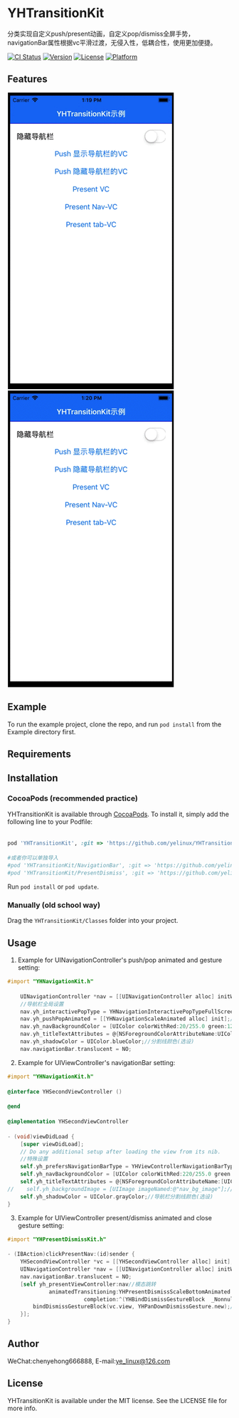 # YHTransitionKit
分类实现自定义push/present动画，自定义pop/dismiss全屏手势，navigationBar属性根据vc平滑过渡，无侵入性，低耦合性，使用更加便捷。

[![CI Status](https://img.shields.io/travis/ye_linux@126.com/YHTransitionKit.svg?style=flat)](https://travis-ci.org/ye_linux@126.com/YHTransitionKit)
[![Version](https://img.shields.io/cocoapods/v/YHTransitionKit.svg?style=flat)](https://cocoapods.org/pods/YHTransitionKit)
[![License](https://img.shields.io/cocoapods/l/YHTransitionKit.svg?style=flat)](https://cocoapods.org/pods/YHTransitionKit)
[![Platform](https://img.shields.io/cocoapods/p/YHTransitionKit.svg?style=flat)](https://cocoapods.org/pods/YHTransitionKit)

## Features
![示例](./preview/push.pop.gif)
![示例](./preview/present.dismiss.gif)

## Example

To run the example project, clone the repo, and run `pod install` from the Example directory first.

## Requirements

## Installation

### CocoaPods (recommended practice)

YHTransitionKit is available through [CocoaPods](https://cocoapods.org). To install
it, simply add the following line to your Podfile:

```ruby

pod 'YHTransitionKit', :git => 'https://github.com/yelinux/YHTransitionKit.git'

#或者你可以单独导入
#pod 'YHTransitionKit/NavigationBar', :git => 'https://github.com/yelinux/YHTransitionKit.git'
#pod 'YHTransitionKit/PresentDismiss', :git => 'https://github.com/yelinux/YHTransitionKit.git'

```
Run `pod install` or `pod update`.

### Manually (old school way)
Drag the `YHTransitionKit/Classes` folder into your project.

## Usage
1. Example for UINavigationController's push/pop animated and gesture setting:
```objective-c
#import "YHNavigationKit.h"

    UINavigationController *nav = [[UINavigationController alloc] initWithRootViewController:vc];
    //导航栏全局设置
    nav.yh_interactivePopType = YHNavigationInteractivePopTypeFullScreen;//全屏右滑返回手势(选设)
    nav.yh_pushPopAnimated = [[YHNavigationScaleAnimated alloc] init];//自定义动画（全屏右滑返回必设，其它情况选设）
    nav.yh_navBackgroundColor = [UIColor colorWithRed:20/255.0 green:122/255.0 blue:244/255.0 alpha:1];//背景颜色(选设)
    nav.yh_titleTextAttributes = @{NSForegroundColorAttributeName:UIColor.whiteColor};//标题文本属性(选设)
    nav.yh_shadowColor = UIColor.blueColor;//分割线颜色(选设)
    nav.navigationBar.translucent = NO;
```

2. Example for UIViewController's navigationBar setting:
```objective-c
#import "YHNavigationKit.h"

@interface YHSecondViewController ()

@end

@implementation YHSecondViewController

- (void)viewDidLoad {
    [super viewDidLoad];
    // Do any additional setup after loading the view from its nib.
    //特殊设置
    self.yh_prefersNavigationBarType = YHViewControllerNavigationBarTypeShow;//导航栏是否显示(必设)
    self.yh_navBackgroundColor = [UIColor colorWithRed:220/255.0 green:189/255.0 blue:206/255.0 alpha:1];//导航栏背景颜色(选设)
    self.yh_titleTextAttributes = @{NSForegroundColorAttributeName:[UIColor colorWithRed:20/255.0 green:122/255.0 blue:244/255.0 alpha:1]};//标题文本属性(选设)
//    self.yh_backgroundImage = [UIImage imageNamed:@"nav_bg_image"];//导航栏背景图片(选设)
    self.yh_shadowColor = UIColor.grayColor;//导航栏分割线颜色(选设)
}
```

3. Example for UIViewController present/dismiss animated and close gesture setting:
```objective-c
#import "YHPresentDismissKit.h"

- (IBAction)clickPresentNav:(id)sender {
    YHSecondViewController *vc = [[YHSecondViewController alloc] init];
    UINavigationController *nav = [[UINavigationController alloc] initWithRootViewController:vc];
    nav.navigationBar.translucent = NO;
    [self yh_presentViewController:nav//模态跳转
             animatedTransitioning:YHPresentDismissScaleBottomAnimated.new//自定义跳转动画-从下向上
                        completion:^(YHBindDismissGestureBlock  _Nonnull bindDismissGestureBlock) {
        bindDismissGestureBlock(vc.view, YHPanDownDismissGesture.new);//跳转结束，绑定返回手势
    }];
}
```

## Author

WeChat:chenyehong666888, E-mail:ye_linux@126.com

## License

YHTransitionKit is available under the MIT license. See the LICENSE file for more info.

